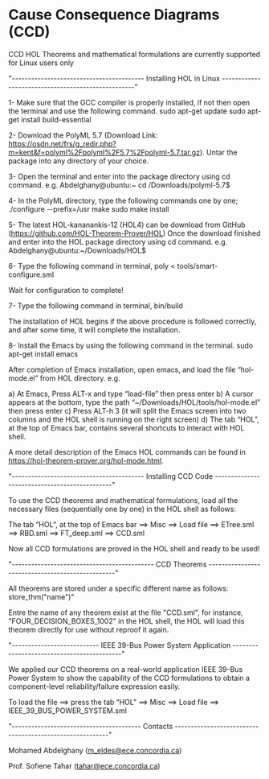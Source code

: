 # Cause Consequence Diagrams (CCD)

CCD HOL Theorems and mathematical formulations are currently supported for Linux users only

"-----------------------------------------  Installing HOL in Linux ---------------------------------------------------"

1- Make sure that the GCC compiler is properly installed, if not then open the terminal and use the following command.
sudo apt-get update
sudo apt-get install build-essential

2- Download the PolyML 5.7 
(Download Link: https://osdn.net/frs/g_redir.php?m=kent&f=polyml%2Fpolyml%2F5.7%2Fpolyml-5.7.tar.gz). 
Untar the package into any directory of your choice.

3- Open the terminal and enter into the package directory using cd command. e.g.
Abdelghany@ubuntu:~ cd /Downloads/polyml-5.7$

4- In the PolyML directory, type the following commands one by one;
./configure --prefix=/usr
make
sudo make install

5- The latest HOL-kananankis-12 (HOL4) can be download from GitHub (https://github.com/HOL-Theorem-Prover/HOL)
Once the download finished and enter into the HOL package directory using cd command. e.g.
Abdelghany@ubuntu:~/Downloads/HOL$

6- Type the following command in terminal,
poly < tools/smart-configure.sml

Wait for configuration to complete!

7- Type the following command in terminal,
bin/build

The installation of HOL begins if the above procedure is followed correctly, and after some time, it will complete the installation.

8- Install the Emacs by using the following command in the terminal.
sudo apt-get install emacs

After completion of Emacs installation, open emacs, and load the file “hol-mode.el” from HOL directory. e.g.

a) At Emacs, Press ALT-x and type “load-file” then press enter
b) A cursor appears at the bottom, type the path “~/Downloads/HOL/tools/hol-mode.el” then press enter
c) Press ALT-h 3 (it will split the Emacs screen into two columns and the HOL shell is running on the right screen)
d) The tab “HOL”, at the top of Emacs bar, contains several shortcuts to interact with HOL shell.

A more detail description of the Emacs HOL commands can be found in https://hol-theorem-prover.org/hol-mode.html.


"-----------------------------------------  Installing CCD Code ----------------------------------------------"

To use the CCD theorems and mathematical formulations, load all the necessary files (sequentially one by one) 
in the HOL shell as follows: 

The tab “HOL”, at the top of Emacs bar ==> Misc ==> Load file 
==> ETree.sml ==> RBD.sml ==> FT_deep.sml ==> CCD.sml    

Now all CCD formulations are proved in the HOL shell and ready to be used!

"--------------------------------------------  CCD Theorems  -------------------------------------------------"

All theorems are stored under a specific different name as follows: store_thm("name")"

Entre the name of any theorem exist at the file "CCD.sml", for instance, "FOUR_DECISION_BOXES_1002" 
in the HOL shell, the HOL will load this theorem directly for use without reproof it again.         

"--------------------------- IEEE 39-Bus Power System Application  -------------------------------------------"

We applied our CCD theorems on a real-world application IEEE 39-Bus Power System to show the capability of 
the CCD formulations to obtain a component-level reliability/failure expression easily.  

To load the file ==> press the tab “HOL" ==> Misc ==> Load file ==> IEEE_39_BUS_POWER_SYSTEM.sml

"----------------------------------------   Contacts ---------------------------------------------------------"

Mohamed Abdelghany  (m_eldes@ece.concordia.ca)

Prof. Sofiene Tahar (tahar@ece.concordia.ca)
